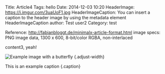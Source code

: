 Title: Article4
Tags: hello
Date: 2014-12-03 10:20
HeaderImage: https://i.imgur.com/3uaUoF1.jpg
HeaderImageCaption: You can insert a caption to the header image by using the metadata element HeaderImageCaption
author: Test user2
Category: test

Reference: http://fabianbloggt.de/minimalx-article-format.html
image specs: PNG image data, 1300 x 600, 8-bit/color RGBA, non-interlaced



content3, yeah!



![Example image with a butterfly](https://i.imgur.com/3uaUoF1.jpg)
{.adjust-width}

This is an example caption
{.caption}

